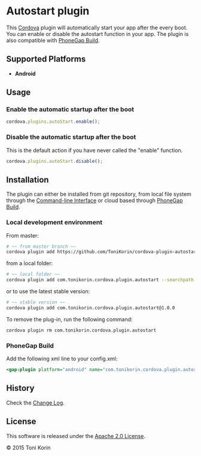 Autostart plugin
====================
This [Cordova][cordova] plugin will automatically start your app after the every boot. You can enable or disable the autostart function in your app. The plugin is also compatible with [PhoneGap Build][PGB].

## Supported Platforms
- __Android__

## Usage
### Enable the automatic startup after the boot  
```javascript
cordova.plugins.autoStart.enable();
```
### Disable the automatic startup after the boot
This is the default action if you have never called the "enable" function.
```javascript
cordova.plugins.autoStart.disable();
```

## Installation
The plugin can either be installed from git repository, from local file system through the [Command-line Interface][CLI] or cloud based through [PhoneGap Build][PGB].

### Local development environment
From master:
```bash
# ~~ from master branch ~~
cordova plugin add https://github.com/ToniKorin/cordova-plugin-autostart.git
```
from a local folder:
```bash
# ~~ local folder ~~
cordova plugin add com.tonikorin.cordova.plugin.autostart --searchpath path
```
or to use the latest stable version:
```bash
# ~~ stable version ~~
cordova plugin add com.tonikorin.cordova.plugin.autostart@1.0.0
```

To remove the plug-in, run the following command:
```bash
cordova plugin rm com.tonikorin.cordova.plugin.autostart
```

### PhoneGap Build
Add the following xml line to your config.xml:
```xml
<gap:plugin platform="android" name="com.tonikorin.cordova.plugin.autostart" version="1.0.0" source="plugins.cordova.io"/>
```

## History

Check the [Change Log][changelog].

## License

This software is released under the [Apache 2.0 License][apache2_license].

© 2015 Toni Korin

[cordova]: https://cordova.apache.org
[CLI]: http://cordova.apache.org/docs/en/edge/guide_cli_index.md.html#The%20Command-line%20Interface
[PGB]: http://docs.build.phonegap.com/en_US/index.html
[PGB_plugin]: https://build.phonegap.com/plugins/490
[changelog]: CHANGELOG.md
[apache2_license]: http://opensource.org/licenses/Apache-2.0